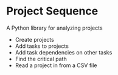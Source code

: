 # Project Sequence
A Python library for analyzing projects

- Create projects
- Add tasks to projects
- Add task dependencies on other tasks
- Find the critical path
- Read a project in from a CSV file